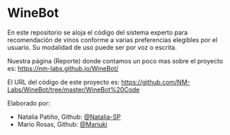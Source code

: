 # WineBot
En este repositorio se aloja el código del sistema experto para recomendación de vinos conforme a varias preferencias elegibles por el usuario. Su modalidad de uso puede ser por voz o escrita.

Nuestra página (Reporte) donde contamos un poco mas sobre el proyecto es: https://nm-labs.github.io/WineBot/

El URL del código de este proyecto es: https://github.com/NM-Labs/WineBot/tree/master/WineBot%20Code

Elaborado por: 

* Natalia Patiño,  Github: [@Natalia-SP](https://github.com/Natalia-SP)
* Mario Rosas,     Github: [@Mariuki](https://github.com/Mariuki)
